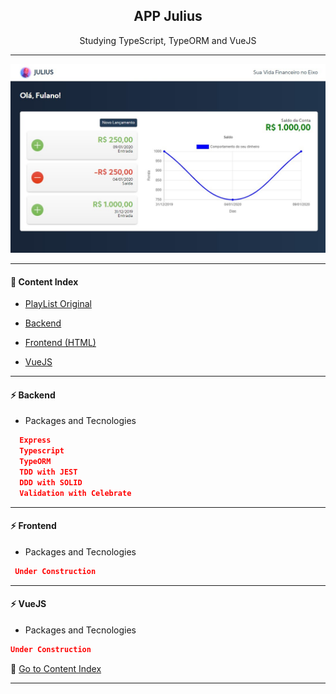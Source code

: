 <h2 align="center">APP Julius</h2>
<p align="center">Studying TypeScript, TypeORM and VueJS</p>

---

![Julius](https://github.com/lipex360x/julius/blob/master/frontend/html/img/julius2.jpg)

---

#### :bookmark_tabs: Content Index
- [PlayList Original](https://www.youtube.com/watch?v=tCVU2l89qz0&list=PL370TvW48yBthGQ8SetNVwO8dc-DYKzoq&ab_channel=SidneySousae)

- [Backend](https://github.com/lipex360x/julius/tree/master/backend)

- [Frontend (HTML)](https://github.com/lipex360x/julius/tree/master/frontend/html)

- [VueJS](#)

---

#### :zap: Backend

* Packages and Tecnologies
```json
  Express
  Typescript
  TypeORM
  TDD with JEST
  DDD with SOLID
  Validation with Celebrate
```

---
#### :zap: Frontend

* Packages and Tecnologies
```json
 Under Construction
```
---

#### :zap: VueJS

* Packages and Tecnologies
```json
Under Construction
```

:bookmark_tabs: [Go to Content Index](#bookmark_tabs-content-index)

---